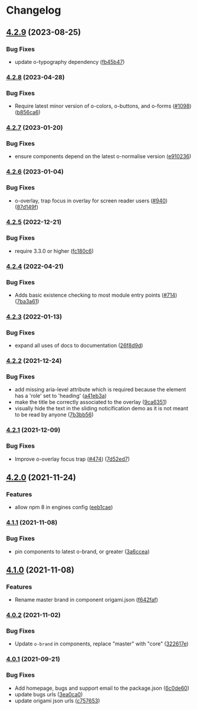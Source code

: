 # Changelog

## [4.2.9](https://github.com/Financial-Times/origami/compare/o-overlay-v4.2.8...o-overlay-v4.2.9) (2023-08-25)


### Bug Fixes

* update o-typography dependency  ([fb45b47](https://github.com/Financial-Times/origami/commit/fb45b47274241ea828f7dd50233441a76a215a51))

### [4.2.8](https://www.github.com/Financial-Times/origami/compare/o-overlay-v4.2.7...o-overlay-v4.2.8) (2023-04-28)


### Bug Fixes

* Require latest minor version of o-colors, o-buttons, and o-forms ([#1098](https://www.github.com/Financial-Times/origami/issues/1098)) ([b856ca6](https://www.github.com/Financial-Times/origami/commit/b856ca66c9ec555f3c70833ffa35cb05cd19841f))

### [4.2.7](https://www.github.com/Financial-Times/origami/compare/o-overlay-v4.2.6...o-overlay-v4.2.7) (2023-01-20)


### Bug Fixes

* ensure components depend on the latest o-normalise version ([e910236](https://www.github.com/Financial-Times/origami/commit/e910236454318ce1bf198a06da7e76c0893c9142))

### [4.2.6](https://www.github.com/Financial-Times/origami/compare/o-overlay-v4.2.5...o-overlay-v4.2.6) (2023-01-04)


### Bug Fixes

* o-overlay, trap focus in overlay for screen reader users ([#940](https://www.github.com/Financial-Times/origami/issues/940)) ([87d149f](https://www.github.com/Financial-Times/origami/commit/87d149f3b3df30f75675c9273015872c79f50d34))

### [4.2.5](https://www.github.com/Financial-Times/origami/compare/o-overlay-v4.2.4...o-overlay-v4.2.5) (2022-12-21)


### Bug Fixes

* require 3.3.0 or higher ([fc180c6](https://www.github.com/Financial-Times/origami/commit/fc180c619755daa1b7bfe65509f354cf0de113bf))

### [4.2.4](https://www.github.com/Financial-Times/origami/compare/o-overlay-v4.2.3...o-overlay-v4.2.4) (2022-04-21)


### Bug Fixes

* Adds basic existence checking to most module entry points ([#714](https://www.github.com/Financial-Times/origami/issues/714)) ([7ba3a61](https://www.github.com/Financial-Times/origami/commit/7ba3a61d0de2a32d3a27a225fd4258b3820c7bda))

### [4.2.3](https://www.github.com/Financial-Times/origami/compare/o-overlay-v4.2.2...o-overlay-v4.2.3) (2022-01-13)


### Bug Fixes

* expand all uses of docs to documentation ([26f8d9d](https://www.github.com/Financial-Times/origami/commit/26f8d9d8cbbe3e78902d8c3951b37e08150a77bd))

### [4.2.2](https://www.github.com/Financial-Times/origami/compare/o-overlay-v4.2.1...o-overlay-v4.2.2) (2021-12-24)


### Bug Fixes

* add missing aria-level attribute which is required because the element has a 'role' set to 'heading' ([a41eb3a](https://www.github.com/Financial-Times/origami/commit/a41eb3aaaf6c43a3e2839d00263cdaaa08ee735f))
* make the title be correctly associated to the overlay ([9ca6351](https://www.github.com/Financial-Times/origami/commit/9ca63517cb32cc889b5a91689e5d3ec728e8a28b))
* visually hide the text in the sliding noticification demo as it is not meant to be read by anyone ([7b3bb56](https://www.github.com/Financial-Times/origami/commit/7b3bb5664b0f9fd87796b153c793885c00ffcfc7))

### [4.2.1](https://www.github.com/Financial-Times/origami/compare/o-overlay-v4.2.0...o-overlay-v4.2.1) (2021-12-09)


### Bug Fixes

* Improve o-overlay focus trap ([#474](https://www.github.com/Financial-Times/origami/issues/474)) ([7d52ed7](https://www.github.com/Financial-Times/origami/commit/7d52ed722eee196ee2bfe6d780be79f2b4a4b1c6))

## [4.2.0](https://www.github.com/Financial-Times/origami/compare/o-overlay-v4.1.1...o-overlay-v4.2.0) (2021-11-24)


### Features

* allow npm 8 in engines config ([eeb1cae](https://www.github.com/Financial-Times/origami/commit/eeb1cae6e7f0379e647f2b41240b1f294997d528))

### [4.1.1](https://www.github.com/Financial-Times/origami/compare/o-overlay-v4.1.0...o-overlay-v4.1.1) (2021-11-08)


### Bug Fixes

* pin components to latest o-brand, or greater ([3a6ccea](https://www.github.com/Financial-Times/origami/commit/3a6ccea1e838e4a2003322ca1f855d0b87b26b60))

## [4.1.0](https://www.github.com/Financial-Times/origami/compare/o-overlay-v4.0.2...o-overlay-v4.1.0) (2021-11-08)


### Features

* Rename master brand in component origami.json ([f642faf](https://www.github.com/Financial-Times/origami/commit/f642faf0574d84ea8185b56e6090c8015def27e6))

### [4.0.2](https://www.github.com/Financial-Times/origami/compare/o-overlay-v4.0.1...o-overlay-v4.0.2) (2021-11-02)


### Bug Fixes

* Update `o-brand` in components, replace "master" with "core" ([322617e](https://www.github.com/Financial-Times/origami/commit/322617ea80f30a6825d9c36872e05574b871ea82))

### [4.0.1](https://www.github.com/Financial-Times/origami/compare/o-overlay-v4.0.0...o-overlay-v4.0.1) (2021-09-21)


### Bug Fixes

* Add homepage, bugs and support email to the package.json ([6c0de60](https://www.github.com/Financial-Times/origami/commit/6c0de60ebd6e64c4dd16d000fcc6b79412ce30f4))
* update bugs urls ([3ea0ca0](https://www.github.com/Financial-Times/origami/commit/3ea0ca03bcb6e55142a77387ad0fff5ddf056d44))
* update origami json urls ([c757653](https://www.github.com/Financial-Times/origami/commit/c7576532b5a14f0462d5346dfb63238be025602e))
